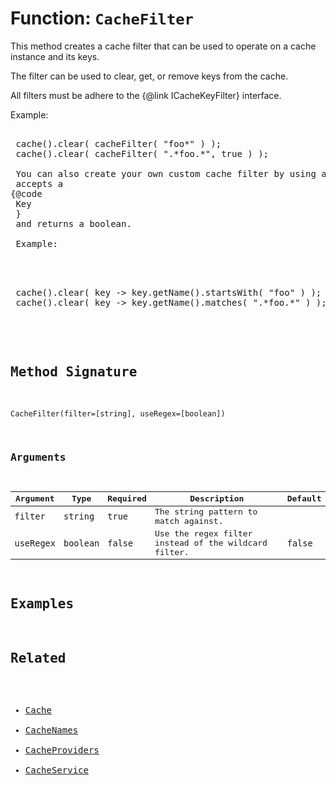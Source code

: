 [comment]: # (Note: This documentation is generated dynamically in the build process.  To modify the contents, change the javadoc on the _invoke method of the BIF class)

# Function: `CacheFilter`

This method creates a cache filter that can be used to operate on a cache instance and its keys.

The filter can be used to clear, get, or remove keys from the cache.

 All filters must be adhere to the 
{@link ICacheKeyFilter}
 interface.

 Example:

 
<pre>

 cache().clear( cacheFilter( "foo*" ) );
 cache().clear( cacheFilter( ".*foo.*", true ) );

 You can also create your own custom cache filter by using a closure/lambda that
 accepts a 
{@code
 Key
 }
 and returns a boolean.

 Example:

 
<pre>

 cache().clear( key -> key.getName().startsWith( "foo" ) );
 cache().clear( key -> key.getName().matches( ".*foo.*" ) );
 
</pre>

## Method Signature

```
CacheFilter(filter=[string], useRegex=[boolean])
```

### Arguments


| Argument | Type | Required | Description | Default |
|----------|------|----------|-------------|---------|
| `filter` | `string` | `true` | The string pattern to match against. |  |
| `useRegex` | `boolean` | `false` | Use the regex filter instead of the wildcard filter. | `false` |

## Examples



## Related

  * [Cache](./Cache.md)
  * [CacheNames](./CacheNames.md)
  * [CacheProviders](./CacheProviders.md)
  * [CacheService](./CacheService.md)
